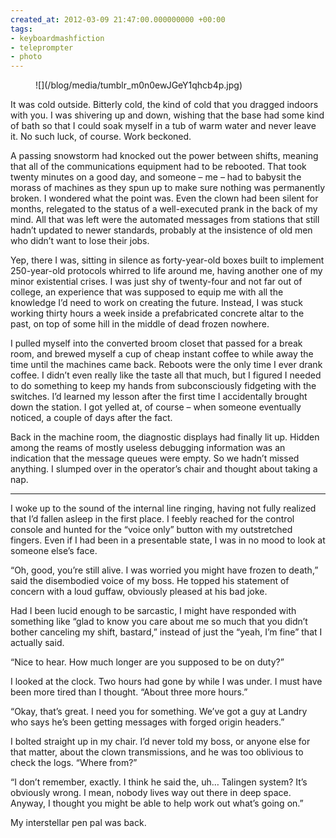 ```yaml
---
created_at: 2012-03-09 21:47:00.000000000 +00:00
tags:
- keyboardmashfiction
- teleprompter
- photo
---
```


<figure markdown="1">
![](/blog/media/tumblr_m0n0ewJGeY1qhcb4p.jpg)
</figure>

It was cold outside. Bitterly cold, the kind of cold that you dragged
indoors with you. I was shivering up and down, wishing that the base had
some kind of bath so that I could soak myself in a tub of warm water and
never leave it. No such luck, of course. Work beckoned.

A passing snowstorm had knocked out the power between shifts, meaning
that all of the communications equipment had to be rebooted. That took
twenty minutes on a good day, and someone – me – had to babysit the
morass of machines as they spun up to make sure nothing was permanently
broken. I wondered what the point was. Even the clown had been silent
for months, relegated to the status of a well-executed prank in the back
of my mind. All that was left were the automated messages from stations
that still hadn’t updated to newer standards, probably at the insistence
of old men who didn’t want to lose their jobs.

Yep, there I was, sitting in silence as forty-year-old boxes built to
implement 250-year-old protocols whirred to life around me, having
another one of my minor existential crises. I was just shy of
twenty-four and not far out of college, an experience that was supposed
to equip me with all the knowledge I’d need to work on creating the
future. Instead, I was stuck working thirty hours a week inside a
prefabricated concrete altar to the past, on top of some hill in the
middle of dead frozen nowhere.

I pulled myself into the converted broom closet that passed for a break
room, and brewed myself a cup of cheap instant coffee to while away the
time until the machines came back. Reboots were the only time I ever
drank coffee. I didn’t even really like the taste all that much, but I
figured I needed to do something to keep my hands from subconsciously
fidgeting with the switches. I’d learned my lesson after the first time
I accidentally brought down the station. I got yelled at, of course –
when someone eventually noticed, a couple of days after the fact.

Back in the machine room, the diagnostic displays had finally lit up.
Hidden among the reams of mostly useless debugging information was an
indication that the message queues were empty. So we hadn’t missed
anything. I slumped over in the operator’s chair and thought about
taking a nap.

------------------------------------------------------------------------

I woke up to the sound of the internal line ringing, having not fully
realized that I’d fallen asleep in the first place. I feebly reached for
the control console and hunted for the “voice only” button with my
outstretched fingers. Even if I had been in a presentable state, I was
in no mood to look at someone else’s face.

“Oh, good, you’re still alive. I was worried you might have frozen to
death,” said the disembodied voice of my boss. He topped his statement
of concern with a loud guffaw, obviously pleased at his bad joke.

Had I been lucid enough to be sarcastic, I might have responded with
something like “glad to know you care about me so much that you didn’t
bother canceling my shift, bastard,” instead of just the “yeah, I’m
fine” that I actually said.

“Nice to hear. How much longer are you supposed to be on duty?”

I looked at the clock. Two hours had gone by while I was under. I must
have been more tired than I thought. “About three more hours.”

“Okay, that’s great. I need you for something. We’ve got a guy at Landry
who says he’s been getting messages with forged origin headers.”

I bolted straight up in my chair. I’d never told my boss, or anyone else
for that matter, about the clown transmissions, and he was too oblivious
to check the logs. “Where from?”

“I don’t remember, exactly. I think he said the, uh… Talingen system?
It’s obviously wrong. I mean, nobody lives way out there in deep space.
Anyway, I thought you might be able to help work out what’s going on.”

My interstellar pen pal was back.
